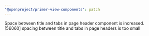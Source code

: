 ```yaml
---
"@openproject/primer-view-components": patch
---
```


Space between title and tabs in page header component is increased.
[56060] spacing between title and tabs in page headers is too small
